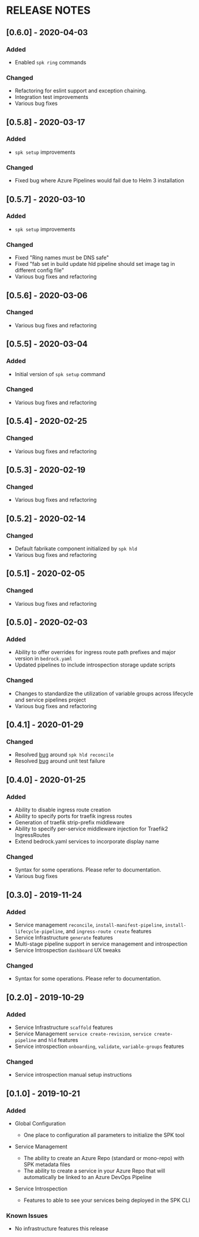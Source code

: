 # RELEASE NOTES

## [0.6.0] - 2020-04-03

### Added

- Enabled `spk ring` commands

### Changed

- Refactoring for eslint support and exception chaining.
- Integration test improvements
- Various bug fixes

## [0.5.8] - 2020-03-17

### Added

- `spk setup` improvements

### Changed

- Fixed bug where Azure Pipelines would fail due to Helm 3 installation

## [0.5.7] - 2020-03-10

### Added

- `spk setup` improvements

### Changed

- Fixed "Ring names must be DNS safe"
- Fixed "fab set in build update hld pipeline should set image tag in different
  config file"
- Various bug fixes and refactoring

## [0.5.6] - 2020-03-06

### Changed

- Various bug fixes and refactoring

## [0.5.5] - 2020-03-04

### Added

- Initial version of `spk setup` command

### Changed

- Various bug fixes and refactoring

## [0.5.4] - 2020-02-25

### Changed

- Various bug fixes and refactoring

## [0.5.3] - 2020-02-19

### Changed

- Various bug fixes and refactoring

## [0.5.2] - 2020-02-14

### Changed

- Default fabrikate component initialized by `spk hld`
- Various bug fixes and refactoring

## [0.5.1] - 2020-02-05

### Changed

- Various bug fixes and refactoring

## [0.5.0] - 2020-02-03

### Added

- Ability to offer overrides for ingress route path prefixes and major version
  in `bedrock.yaml`
- Updated pipelines to include introspection storage update scripts

### Changed

- Changes to standardize the utilization of variable groups across lifecycle and
  service pipelines project
- Various bug fixes and refactoring

## [0.4.1] - 2020-01-29

### Changed

- Resolved [bug](https://github.com/microsoft/bedrock/issues/916) around
  `spk hld reconcile`
- Resolved [bug](https://github.com/microsoft/bedrock/issues/905) around unit
  test failure

## [0.4.0] - 2020-01-25

### Added

- Ability to disable ingress route creation
- Ability to specify ports for traefik ingress routes
- Generation of traefik strip-prefix middleware
- Ability to specify per-service middleware injection for Traefik2 IngressRoutes
- Extend bedrock.yaml services to incorporate display name

### Changed

- Syntax for some operations. Please refer to documentation.
- Various bug fixes

## [0.3.0] - 2019-11-24

### Added

- Service management `reconcile`, `install-manifest-pipeline`,
  `install-lifecycle-pipeline`, and `ingress-route create` features
- Service Infrastructure `generate` features
- Multi-stage pipeline support in service management and introspection
- Service Introspection `dashboard` UX tweaks

### Changed

- Syntax for some operations. Please refer to documentation.

## [0.2.0] - 2019-10-29

### Added

- Service Infrastructure `scaffold` features
- Service Management `service create-revision`, `service create-pipeline` and
  `hld` features
- Service introspection `onboarding`, `validate`, `variable-groups` features

### Changed

- Service introspection manual setup instructions

## [0.1.0] - 2019-10-21

### Added

- Global Configuration

  - One place to configuration all parameters to initialize the SPK tool

- Service Management

  - The ability to create an Azure Repo (standard or mono-repo) with SPK
    metadata files
  - The ability to create a service in your Azure Repo that will automatically
    be linked to an Azure DevOps Pipeline

- Service Introspection

  - Features to able to see your services being deployed in the SPK CLI

### Known Issues

- No infrastructure features this release
